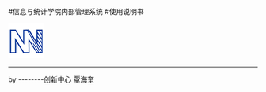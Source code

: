 #信息与统计学院内部管理系统
#使用说明书



<img src="/assets/chapter1/main/logo.png" />



----
<div class="div-author">
    by --------创新中心 覃海奎
</div>